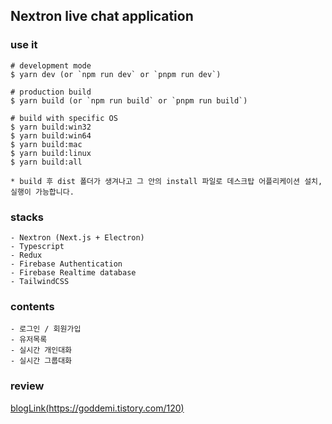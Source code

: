 
## Nextron live chat application 

### use it

```
# development mode
$ yarn dev (or `npm run dev` or `pnpm run dev`)

# production build
$ yarn build (or `npm run build` or `pnpm run build`)

# build with specific OS
$ yarn build:win32
$ yarn build:win64
$ yarn build:mac
$ yarn build:linux
$ yarn build:all

* build 후 dist 폴더가 생겨나고 그 안의 install 파일로 데스크탑 어플리케이션 설치, 실행이 가능합니다.
```

### stacks

```
- Nextron (Next.js + Electron)
- Typescript
- Redux
- Firebase Authentication
- Firebase Realtime database
- TailwindCSS

```

### contents

```
- 로그인 / 회원가입
- 유저목록
- 실시간 개인대화
- 실시간 그룹대화
```


### review

[blogLink(https://goddemi.tistory.com/120)](https://goddemi.tistory.com/120)
